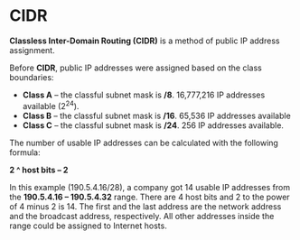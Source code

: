 # CIDR

**Classless Inter-Domain Routing (CIDR)** is a method of public IP address assignment.

Before **CIDR**, public IP addresses were assigned based on the class boundaries:

- **Class A** – the classful subnet mask is **/8**. 16,777,216 IP addresses available (2<sup>24</sup>).
- **Class B** – the classful subnet mask is **/16**. 65,536 IP addresses available
- **Class C** – the classful subnet mask is **/24**. 256 IP addresses available.

The number of usable IP addresses can be calculated with the following formula:

**2 ^ host bits – 2**

In this example (190.5.4.16/28), a company got 14 usable IP addresses from the **190.5.4.16 – 190.5.4.32** range.
There are 4 host bits and 2 to the power of 4 minus 2 is 14.
The first and the last address are the network address and the broadcast address, respectively.
All other addresses inside the range could be assigned to Internet hosts.
